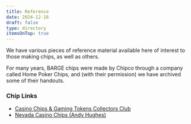 ```yaml
---
title: Reference
date: 2024-12-16
draft: false
type: directory
itemsOnTop: true
---
```


We have various pieces of reference material available here of interest to
those making chips, as well as others.

For many years, BARGE chips were made by Chipco through a company called Home
Poker Chips, and (with their permission) we have archived some of their
handouts.

### Chip Links

* [Casino Chips &amp; Gaming Tokens Collectors Club](http://www.ccgtcc.com/)
* [Nevada Casino Chips (Andy Hughes)](http://www.nevadacasinochips.com/)
